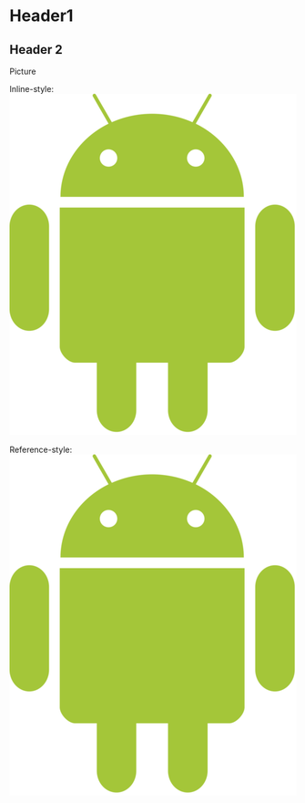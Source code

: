 # Header1

## Header 2

Picture

Inline-style: 
![alt text](ReadmePic/Android_robot.png "Logo Title Text 1")

Reference-style: 
![alt text][logo]

[logo]: ReadmePic/Android_robot.png "Logo Title Text 2"